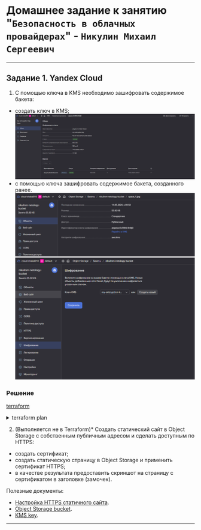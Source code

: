 # Домашнее задание к занятию "`Безопасность в облачных провайдерах`" - `Никулин Михаил Сергеевич`



---

## Задание 1. Yandex Cloud   

1. С помощью ключа в KMS необходимо зашифровать содержимое бакета:

 - создать ключ в KMS;
![img_1.png](img%2Fimg_1.png)
 - с помощью ключа зашифровать содержимое бакета, созданного ранее.
![img_2.png](img%2Fimg_2.png)
![img_3.png](img%2Fimg_3.png)

### Решение

[terraform](scr%2Fterraform)

<details>
<summary>terraform plan</summary>

```bash
nikulinn@nikulin:~/other/clopro_15-3/scr/terraform$ terraform apply

Terraform used the selected providers to generate the following execution plan. Resource actions are indicated with the following symbols:
  + create

Terraform will perform the following actions:

  # yandex_iam_service_account.sa-bucket will be created
  + resource "yandex_iam_service_account" "sa-bucket" {
      + created_at = (known after apply)
      + folder_id  = (known after apply)
      + id         = (known after apply)
      + name       = "sa-backet"
    }

  # yandex_iam_service_account_static_access_key.sa-static-key will be created
  + resource "yandex_iam_service_account_static_access_key" "sa-static-key" {
      + access_key           = (known after apply)
      + created_at           = (known after apply)
      + description          = "static access key for bucket"
      + encrypted_secret_key = (known after apply)
      + id                   = (known after apply)
      + key_fingerprint      = (known after apply)
      + secret_key           = (sensitive value)
      + service_account_id   = (known after apply)
    }

  # yandex_kms_symmetric_key.bo-key will be created
  + resource "yandex_kms_symmetric_key" "bo-key" {
      + created_at          = (known after apply)
      + default_algorithm   = "AES_256"
      + deletion_protection = false
      + description         = "Key for encrypting bucket objects"
      + folder_id           = (known after apply)
      + id                  = (known after apply)
      + name                = "my-entcryption-key"
      + rotated_at          = (known after apply)
      + rotation_period     = "8760h"
      + status              = (known after apply)
    }

  # yandex_resourcemanager_cloud_iam_member.bucket-editor will be created
  + resource "yandex_resourcemanager_cloud_iam_member" "bucket-editor" {
      + cloud_id = "b1g8dolaql3are1tu770"
      + id       = (known after apply)
      + member   = (known after apply)
      + role     = "storage.editor"
    }

  # yandex_resourcemanager_cloud_iam_member.bucket-kms-decrypter will be created
  + resource "yandex_resourcemanager_cloud_iam_member" "bucket-kms-decrypter" {
      + cloud_id = "b1g8dolaql3are1tu770"
      + id       = (known after apply)
      + member   = (known after apply)
      + role     = "kms.keys.decrypter"
    }

  # yandex_resourcemanager_cloud_iam_member.bucket-kms-encrypter will be created
  + resource "yandex_resourcemanager_cloud_iam_member" "bucket-kms-encrypter" {
      + cloud_id = "b1g8dolaql3are1tu770"
      + id       = (known after apply)
      + member   = (known after apply)
      + role     = "kms.keys.encrypter"
    }

  # yandex_storage_bucket.netology-bucket will be created
  + resource "yandex_storage_bucket" "netology-bucket" {
      + access_key            = (known after apply)
      + acl                   = "public-read"
      + bucket                = "nikulinm-netology-bucket"
      + bucket_domain_name    = (known after apply)
      + default_storage_class = (known after apply)
      + folder_id             = (known after apply)
      + force_destroy         = false
      + id                    = (known after apply)
      + secret_key            = (sensitive value)
      + website_domain        = (known after apply)
      + website_endpoint      = (known after apply)

      + anonymous_access_flags {
          + config_read = true
          + list        = true
          + read        = true
        }

      + server_side_encryption_configuration {
          + rule {
              + apply_server_side_encryption_by_default {
                  + kms_master_key_id = (known after apply)
                  + sse_algorithm     = "aws:kms"
                }
            }
        }
    }

  # yandex_storage_object.object-1 will be created
  + resource "yandex_storage_object" "object-1" {
      + access_key   = (known after apply)
      + acl          = "public-read"
      + bucket       = "nikulinm-netology-bucket"
      + content_type = (known after apply)
      + id           = (known after apply)
      + key          = "space_1.jpg"
      + secret_key   = (sensitive value)
      + source       = "space_1.jpg"
    }

Plan: 8 to add, 0 to change, 0 to destroy.

Do you want to perform these actions?
  Terraform will perform the actions described above.
  Only 'yes' will be accepted to approve.

  Enter a value: yes
```
</details>

2. (Выполняется не в Terraform)* Создать статический сайт в Object Storage c собственным публичным адресом и сделать доступным по HTTPS:

 - создать сертификат;
 - создать статическую страницу в Object Storage и применить сертификат HTTPS;
 - в качестве результата предоставить скриншот на страницу с сертификатом в заголовке (замочек).

Полезные документы:

- [Настройка HTTPS статичного сайта](https://cloud.yandex.ru/docs/storage/operations/hosting/certificate).
- [Object Storage bucket](https://registry.terraform.io/providers/yandex-cloud/yandex/latest/docs/resources/storage_bucket).
- [KMS key](https://registry.terraform.io/providers/yandex-cloud/yandex/latest/docs/resources/kms_symmetric_key).

--- 